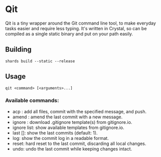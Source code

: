 # Qit
Qit is a tiny wrapper around the Git command line tool, to make everyday tasks easier and require less typing. It's written in Crystal, so can be compiled as a single static binary and put on your path easily.

## Building
`shards build --static --release`

## Usage
`qit <command> [<arguments>...]`

### Available commands:
* acp <message>: add all files, commit with the specified message, and push.
* amend <message>: amend the last commit with a new message.
* ignore <templates>: download .gitignore template(s) from gitignore.io.
* ignore list: show available templates from gitignore.io.
* last [<number>]: show the last <number> commits (default: 1).
* log: show the commit log in a readable format.
* reset: hard reset to the last commit, discarding all local changes.
* undo: undo the last commit while keeping changes intact.
